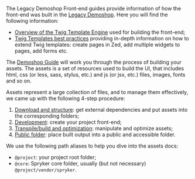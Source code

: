The Legacy Demoshop Front-end guides provide information of how the front-end was built in the [Legacy Demoshop](https://documentation.spryker.com/v1/docs/about-spryker#what-is-the--legacy-demoshop--). Here you will find the following information:

* [Overview of the Twig Template Engine](https://documentation.spryker.com/v1/docs/twig-overview) used for building the front-end;
* [Twig Templates best practices](https://documentation.spryker.com/v1/docs/twig-best-practices) providing in-depth information on how to extend Twig templates: create pages in Zed, add multiple widgets to pages, add forms etc.

The [Demoshop Guide](https://documentation.spryker.com/v1/docs/demoshop-guide)  will work you through the process of building your assets. The assets is a set of resources used to build the UI, that includes html, css (or less, sass, stylus, etc.) and js (or jsx, etc.) files, images, fonts and so on.

Assets represent a large collection of files, and to manage them effectively, we came up with the following 4-step procedure:

1. [Download and structure](https://documentation.spryker.com/v1/docs/download-structure): get external dependencies and put assets into the corresponding folders;
2. [Development](https://documentation.spryker.com/v1/docs/development): create your project front-end;
3. [Transpile/build and optimization](https://documentation.spryker.com/v1/docs/build-optimization): manipulate and optimize assets;
4. [Public folder](https://documentation.spryker.com/v1/docs/public-folder): place built output into a public and accessible folder.

We use the following path aliases to help you dive into the assets docs:

* `@project`: your project root folder;
* `@core`: Spryker core folder, usually (but not necessary) `@project/vendor/spryker`.
 
